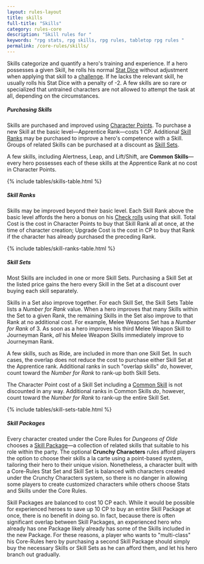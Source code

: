 ```yaml
---
layout: rules-layout
title: skills
full-title: "Skills"
category: rules-core
description: "Skill rules for "
keywords: "rpg stats, rpg skills, rpg rules, tabletop rpg rules "
permalink: /core-rules/skills/
---
```


<p>Skills categorize and quantify a hero's training and experience. If a hero possesses a given Skill, he rolls his normal <a href="{{site.baseurl}}/core-rules/characters/#stats">Stat Dice</a> without adjustment when applying that skill to a <a href="{{site.baseurl}}/core-rules/challenges/#challenges">challenge</a>. If he lacks the relevant skill, he usually rolls his Stat Dice with a penalty of -2. A few skills are so rare or specialized that untrained characters are not allowed to attempt the task at all, depending on the circumstances.</p>

<h5>Purchasing Skills</h5>
<p>Skills are purchased and improved using <a href="{{site.baseurl}}/core-rules/characters/#character-points">Character Points</a>. To purchase a new Skill at the basic level&mdash;Apprentice Rank&mdash;costs 1 CP.  Additional <a href="#skill-ranks">Skill Ranks</a> may be purchased to improve a hero's competence with a Skill. Groups of related Skills can be purchased at a discount as <a href="skill-sets">Skill Sets</a>.</p>
<p>A few skills, including Alertness, Leap, and Lift/Shift, are <strong><span id="common-skills">Common Skills</span></strong>&mdash;every hero possesses each of these skills at the Apprentice Rank at no cost in Character Points.</p>

{% include tables/skills-table.html %}

<h5 id="skill-ranks">Skill Ranks</h5>
<p>Skills may be improved beyond their basic level. Each Skill Rank above the basic level affords the hero a bonus on his <a href="{{site.baseurl}}/core-rules/challenges/#check-rolls">Check rolls</a> using that skill. Total Cost is the cost in Character Points to buy that Skill Rank all at once, at the time of character creation; Upgrade Cost is the cost in CP to buy that Rank if the character has already purchased the preceding Rank.</p>

{% include tables/skill-ranks-table.html %}

<h5 id="skill-sets">Skill Sets</h5>
<p>Most Skills are included in one or more Skill Sets. Purchasing a Skill Set at the listed price gains the hero every Skill in the Set at a discount over buying each skill separately.</p>
<p>Skills in a Set also improve together. For each Skill Set, the Skill Sets Table lists a <em>Number for Rank</em> value. When a hero improves that many Skills within the Set to a given Rank, the remaining Skills in the Set also improve to that Rank at no additional cost. For example, Melee Weapons Set has a <em>Number for Rank</em> of 3. As soon as a hero improves his third Melee Weapon Skill to Journeyman Rank, <em>all</em> his Melee Weapon Skills immediately improve to Journeyman Rank.</p>
<p>A few skills, such as Ride, are included in more than one Skill Set. In such cases, the overlap does not reduce the cost to purchase either Skill Set at the Apprentice rank. Additional ranks in such "overlap skills" <em>do</em>, however, count toward the <em>Number for Rank</em> to rank-up both Skill Sets.</p>
<p>The Character Point cost of a Skill Set including a <a href="#common-skills">Common Skill</a> is not discounted in any way. Additional ranks in Common Skills <em>do</em>, however, count toward the <em>Number for Rank</em> to rank-up the entire Skill Set.</p>

{% include tables/skill-sets-table.html %}

<h5 class="hdrm-more">Skill Packages</h5>
<p>Every character created under the Core Rules for <em>Dungeons of Olde</em> chooses a <a href="{{site.baseurl}}/core-rules/characters/#skill-packages">Skill Package</a>&mdash;a collection of related skills that suitable to his role within the party. The optional <strong>Crunchy Characters</strong> rules afford players the option to choose their skills a la carte using a point-based system, tailoring their hero to their unique vision. Nonetheless, a character built with a Core-Rules Stat Set and Skill Set is balanced with characters created under the Crunchy Characters system, so there is no danger in allowing some players to create customized characters while others choose Stats and Skills under the Core Rules.</p>
<p>Skill Packages are balanced to cost 10 CP each. While it would be possible for experienced heroes to save up 10 CP to buy an entire Skill Package at once, there is no benefit in doing so. In fact, because there is often significant overlap between Skill Packages, an experienced hero who already has one Package likely already has some of the Skills included in the new Package. For these reasons, a player who wants to "multi-class" his Core-Rules hero by purchasing a second Skill Package should simply buy the necessary Skills or Skill Sets as he can afford them, and let his hero branch out gradually.</p>
